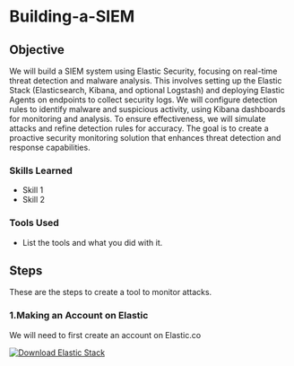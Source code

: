 # Building-a-SIEM

## Objective

We will build a SIEM system using Elastic Security, focusing on real-time threat detection and malware analysis. This involves setting up the Elastic Stack (Elasticsearch, Kibana, and optional Logstash) and deploying Elastic Agents on endpoints to collect security logs. We will configure detection rules to identify malware and suspicious activity, using Kibana dashboards for monitoring and analysis. To ensure effectiveness, we will simulate attacks and refine detection rules for accuracy. The goal is to create a proactive security monitoring solution that enhances threat detection and response capabilities.

### Skills Learned

- Skill 1
- Skill 2

### Tools Used

- List the tools and what you did with it.

## Steps

These are the steps to create a tool to monitor attacks.

### 1.Making an Account on Elastic
<p>
    We will need to first create an account on Elastic.co
</p>
<div>
  <a href="https://www.elastic.co/downloads/" target="_blank">
    <img src="https://img.shields.io/badge/Download-Elastic%20Stack-blue?logo=elastic&logoColor=white" alt="Download Elastic Stack" />
  </a>
</div>

